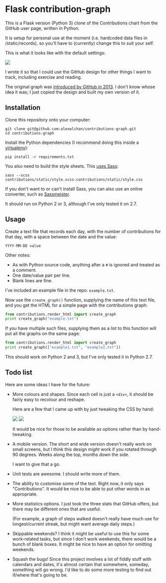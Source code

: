 # Flask contribution-graph

This is a Flask version (Python 3) clone of the Contributions chart from the GitHub user page, written in Python.

It is setup for personal use at the moment (i.e. hardcoded data files in /static/records), so you'll have to (currently)
change this to suit your self.

This is what it looks like with the default settings:

<img src="screenshot-green.png">

I wrote it so that I could use the GitHub design for other things I want to track, including exercise and reading.

The original graph was [introduced by GitHub in 2013](https://github.com/blog/1360-introducing-contributions). I don't know whose idea it was; I just copied the design and built my own version of it.

## Installation

Clone this repository onto your computer:

```none
git clone git@github.com:alexwlchan/contributions-graph.git
cd contributions-graph
```

Install the Python dependencies (I recommend doing this inside a [virtualenv](https://pypi.python.org/pypi/virtualenv)):

```none
pip install -r requirements.txt
```

You also need to build the style sheets. This [uses Sass](http://sass-lang.com):

```none
sass --scss contributions/static/style.scss:contributions/static/style.css
```

If you don't want to or can't install Sass, you can also use an online converter, such as [Sassmeister](http://sassmeister.com).

It should run on Python 2 or 3, although I've only tested it on 2.7.

## Usage

Create a text file that records each day, with the number of contributions for that day, with a space between the date and the value:

    YYYY-MM-DD value

Other notes:

*   As with Python source code, anything after a `#` is ignored and treated as a comment.
*   One date/value pair per line.
*   Blank lines are fine.

I've included an example file in the repo: `example.txt`.

Now use the `create_graph()` function, supplying the name of this text file, and you get the HTML for a simple page with the contributions graph:

```python
from contributions.render_html import create_graph
print create_graph("example.txt")
```

If you have multiple such files, supplying them as a list to this function will put all the graphs on the same page:

```python
from contributions.render_html import create_graph
print create_graph(["example1.txt", "example2.txt"])
```

This should work on Python 2 and 3, but I've only tested it in Python 2.7.

## Todo list

Here are some ideas I have for the future:

*   More colours and shapes. Since each cell is just a `<div>`, it should be  fairly easy to recolour and reshape.

    Here are a few that I came up with by just tweaking the CSS by hand:

    <img src="screenshot-blue.png">

    <img src="screenshot-red.png">

    It would be nice for those to be available as options rather than by hand-tweaking.

*   A mobile version. The short and wide version doesn't really work on small screens, but I think this design *might* work if you rotated through 90 degrees. Weeks along the top, months down the side.

    I want to give that a go.

*   Unit tests are awesome. I should write more of them.

*   The ability to customise some of the text. Right now, it only says "Contributions". It would be nice to be able to put other words in as appropriate.

*   More statistics options. I just took the three stats that GitHub offers, but there may be different ones that are useful.

    (For example, a graph of steps walked doesn't really have much use for longest/current streak, but might want average daily steps.)

*   Skippable weekends? I think it might be useful to use this for some work-related tasks, but since I don't work weekends, there would be a bunch of blank boxes. It might be nice to have an option for omitting weekends.

*   Squash the bugs! Since this project involves a lot of fiddly stuff with calendars and dates, it's almost certain that somewhere, someday, something will go wrong. I'd like to do some more testing to find out if/where that's going to be.